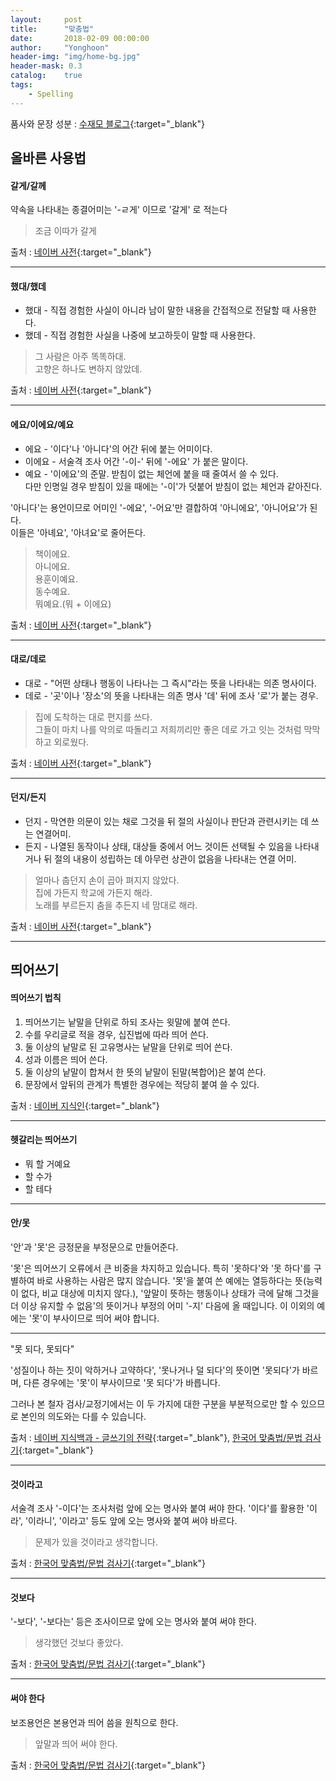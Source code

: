 ```yaml
---
layout:     post
title:      "맞춤법"
date:       2018-02-09 00:00:00
author:     "Yonghoon"
header-img: "img/home-bg.jpg"
header-mask: 0.3
catalog:    true
tags:
    - Spelling
---
```


품사와 문장 성분 : [수재모 블로그](http://snustudy.com/220843584472){:target="_blank"}

## 올바른 사용법

#### 갈게/갈께
약속을 나타내는 종결어미는 '-ㄹ게' 이므로 '갈게' 로 적는다<br>

> 조금 이따가 갈게

출처 : [네이버 사전](http://krdic.naver.com/rescript_detail.nhn?seq=6371){:target="_blank"}


--------------------------------------

#### 했대/했데
* 했대 - 직접 경험한 사실이 아니라 남이 말한 내용을 간접적으로 전달할 때 사용한다.
* 했데 - 직접 경험한 사실을 나중에 보고하듯이 말할 때 사용한다.

> 그 사람은 아주 똑똑하대.<br>
> 고향은 하나도 변하지 않았데.


출처 : [네이버 사전](http://krdic.naver.com/rescript_detail.nhn?seq=4318){:target="_blank"}


--------------------------------------

#### 에요/이에요/예요
* 에요 - '이다'나 '아니다'의 어간 뒤에 붙는 어미이다.
* 이에요 - 서술격 조사 어간 '-이-' 뒤에 '-에요' 가 붙은 말이다.
* 예요 - '이에요'의 준말. 받침이 없는 체언에 붙을 때 줄여서 쓸 수 있다.<br>
다만 인명일 경우 받침이 있을 때에는 '-이'가 덧붙어 받침이 없는 체언과 같아진다.

'아니다'는 용언이므로 어미인 '-에요', '-어요'만 결합하여 '아니에요', '아니어요'가 된다.<br>
이들은 '아녜요', '아녀요'로 줄어든다.

> 책이에요.<br>
> 아니에요.<br>
> 용훈이예요.<br>
> 동수예요.<br>
> 뭐예요.(뭐 + 이에요)


출처 : [네이버 사전](http://krdic.naver.com/rescript_detail.nhn?seq=1657){:target="_blank"}


--------------------------------------

#### 대로/데로
* 대로 - "어떤 상태나 행동이 나타나는 그 즉시"라는 뜻을 나타내는 의존 명사이다.
* 데로 - '곳'이나 '장소'의 뜻을 나타내는 의존 명사 '데' 뒤에 조사 '로'가 붙는 경우.

> 집에 도착하는 대로 편지를 쓰다.<br>
> 그들이 마치 나를 악의로 따돌리고 저희끼리만 좋은 데로 가고 잇는 것처럼 막막하고 외로웠다.

출처 : [네이버 사전](http://krdic.naver.com/rescript_detail.nhn?seq=7442){:target="_blank"}


--------------------------------------

#### 던지/든지
* 던지 - 막연한 의문이 있는 채로 그것을 뒤 절의 사실이나 판단과 관련시키는 데 쓰는 연결어미.
* 든지 - 나열된 동작이나 상태, 대상들 중에서 어느 것이든 선택될 수 있음을 나타내거나 뒤 절의 내용이 성립하는 데 아무런 상관이 없음을 나타내는 연결 어미.

> 얼마나 춥던지 손이 곱아 펴지지 않았다.<br>
> 집에 가든지 학교에 가든지 해라.<br>
> 노래를 부르든지 춤을 추든지 네 맘대로 해라.

출처 : [네이버 사전](http://krdic.naver.com/rescript_detail.nhn?seq=6820){:target="_blank"}


--------------------------------------



## 띄어쓰기

#### 띄어쓰기 법칙
1. 띄어쓰기는 낱말을 단위로 하되 조사는 윗말에 붙여 쓴다.
2. 수를 우리글로 적을 경우, 십진법에 따라 띄어 쓴다.
3. 둘 이상의 낱말로 된 고유명사는 낱말을 단위로 띄어 쓴다.
4. 성과 이름은 띄어 쓴다.
5. 둘 이상의 낱말이 합쳐서 한 뜻의 낱말이 된말(복합어)은 붙여 쓴다.
6. 문장에서 앞뒤의 관계가 특별한 경우에는 적당히 붙여 쓸 수 있다.

출처 : [네이버 지식인](http://kin.naver.com/qna/detail.nhn?d1id=11&dirId=110801&docId=54358380&qb=7ZWc6rWt7Ja0IOudhOyWtOyTsOq4sCDrspXsuZk=&enc=utf8&section=kin&rank=1&search_sort=0&spq=0&pid=TozQOwpySEsssZB2QBlssssss/d-111888&sid=FRSzzgBUH4n3iRyc6G5rvA%3D%3D){:target="_blank"}

--------------------------------------

#### 헷갈리는 띄어쓰기
* 뭐 할 거예요
* 할 수가
* 할 테다


--------------------------------------

#### 안/못
'안'과 '못'은 긍정문을 부정문으로 만들어준다.

'못'은 띄어쓰기 오류에서 큰 비중을 차지하고 있습니다. 특히 '못하다'와 '못 하다'를 구별하여 바로 사용하는 사람은 많지 않습니다. '못'을 붙여 쓴 예에는 열등하다는 뜻(능력이 없다, 비교 대상에 미치지 않다.), '앞말이 뜻하는 행동이나 상태가 극에 달해 그것을 더 이상 유지할 수 없음'의 뜻이거나 부정의 어미 '-지' 다음에 올 때입니다. 이 이외의 예에는 '못'이 부사이므로 띄어 써야 합니다.

--------------------------------------

"못 되다, 못되다"

'성질이나 하는 짓이 악하거나 고약하다', '못나거나 덜 되다'의 뜻이면 '못되다'가 바르며, 다른 경우에는 '못'이 부사이므로 '못 되다'가 바릅니다.

그러나 본 철자 검사/교정기에서는 이 두 가지에 대한 구분을 부분적으로만 할 수 있으므로 본인의 의도와는 다를 수 있습니다.

출처 : [네이버 지식백과 - 글쓰기의 전략](http://terms.naver.com/entry.nhn?docId=1711843&cid=42001&categoryId=42001#TABLE_OF_CONTENT2){:target="_blank"}, [한국어 맞춤법/문법 검사기](http://speller.cs.pusan.ac.kr/PnuWebSpeller/){:target="_blank"}

--------------------------------------

#### 것이라고
서술격 조사 '-이다'는 조사처럼 앞에 오는 명사와 붙여 써야 한다. '이다'를 활용한 '이라', '이라니', '이라고' 등도 앞에 오는 명사와 붙여 써야 바르다.

>문제가 있을 것이라고 생각합니다.

출처 : [한국어 맞춤법/문법 검사기](http://speller.cs.pusan.ac.kr/PnuWebSpeller/){:target="_blank"}


--------------------------------------

#### 것보다
'-보다', '-보다는' 등은 조사이므로 앞에 오는 명사와 붙여 써야 한다.

> 생각했던 것보다 좋았다.

출처 : [한국어 맞춤법/문법 검사기](http://speller.cs.pusan.ac.kr/PnuWebSpeller/){:target="_blank"}


--------------------------------------

#### 써야 한다
보조용언은 본용언과 띄어 씀을 원칙으로 한다.

> 앞말과 띄어 써야 한다.

출처 : [한국어 맞춤법/문법 검사기](http://speller.cs.pusan.ac.kr/PnuWebSpeller/){:target="_blank"}